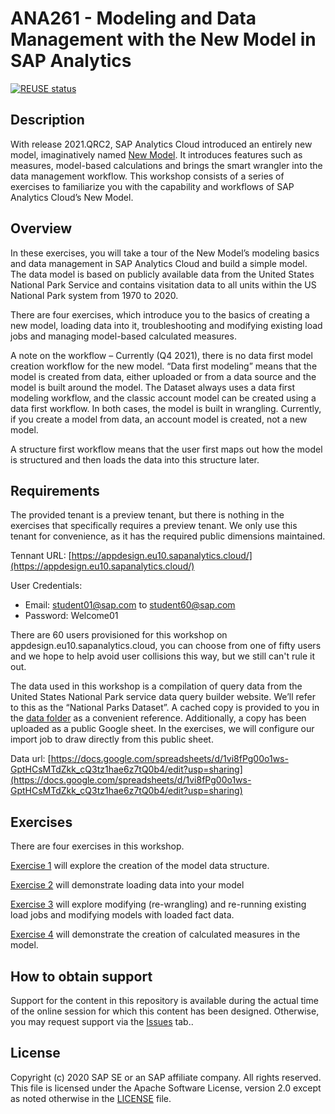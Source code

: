 # ANA261 - Modeling and Data Management with the New Model in SAP Analytics
[![REUSE status](https://api.reuse.software/badge/github.com/SAP-samples/teched2021-ANA261)](https://api.reuse.software/info/github.com/SAP-samples/teched2021-ANA261/)

## Description

With release 2021.QRC2, SAP Analytics Cloud introduced an entirely new model, imaginatively named [New Model](https://blogs.sap.com/2021/05/18/overview-of-the-new-model-in-sap-analytics-cloud/).  It introduces features such as measures, model-based calculations and brings the smart wrangler into the data management workflow.  This workshop consists of a series of exercises to familiarize you with the capability and workflows of SAP Analytics Cloud’s New Model.  

## Overview

In these exercises, you will take a tour of the New Model’s modeling basics and data management in SAP Analytics Cloud and build a simple model.  The data model is based on publicly available data from the United States National Park Service and contains visitation data to all units within the US National Park system from 1970 to 2020.

There are four exercises, which introduce you to the basics of creating a new model, loading data into it, troubleshooting and modifying existing load jobs and managing model-based calculated measures.

A note on the workflow – 
Currently (Q4 2021), there is no data first model creation workflow for the new model.  “Data first modeling” means that the model is created from data, either uploaded or from a data source and the model is built around the model.  The Dataset always uses a data first modeling workflow, and the classic account model can be created using a data first workflow.  In both cases, the model is built in wrangling.  Currently, if you create a model from data, an account model is created, not a new model.  

A structure first workflow means that the user first maps out how the model is structured and then loads the data into this structure later.



## Requirements

The provided tenant is a preview tenant, but there is nothing in the exercises that specifically requires a preview tenant.  We only use this tenant for convenience, as it has the required public dimensions maintained.

Tennant URL: [https://appdesign.eu10.sapanalytics.cloud/](https://appdesign.eu10.sapanalytics.cloud/)

User Credentials:
* Email: student01@sap.com to student60@sap.com
* Password: Welcome01

There are 60 users provisioned for this workshop on appdesign.eu10.sapanalytics.cloud, you can choose from one of fifty users and we hope to help avoid user collisions this way, but we still can't rule it out.

The data used in this workshop is a compilation of query data from the United States National Park service data query builder website. We’ll refer to this as the “National Parks Dataset”.  A cached copy is provided to you in the [data folder](https://github.com/SAP-samples/teched2021-ANA261/tree/main/exercises/data) as a convenient reference. Additionally, a copy has been uploaded as a public Google sheet.  In the exercises, we will configure our import job to draw directly from this public sheet.  

Data url: [https://docs.google.com/spreadsheets/d/1vi8fPg00o1ws-GptHCsMTdZkk_cQ3tz1hae6z7tQ0b4/edit?usp=sharing](https://docs.google.com/spreadsheets/d/1vi8fPg00o1ws-GptHCsMTdZkk_cQ3tz1hae6z7tQ0b4/edit?usp=sharing)


## Exercises


There are four exercises in this workshop.

[Exercise 1](https://github.com/SAP-samples/teched2021-ANA261/tree/main/exercises/ex1) will explore the creation of the model data structure.  

[Exercise 2](https://github.com/SAP-samples/teched2021-ANA261/tree/main/exercises/ex2) will demonstrate loading data into your model

[Exercise 3](https://github.com/SAP-samples/teched2021-ANA261/tree/main/exercises/ex3) will explore modifying (re-wrangling) and re-running existing load jobs and modifying models with loaded fact data.

[Exercise 4](https://github.com/SAP-samples/teched2021-ANA261/tree/main/exercises/ex4) will demonstrate the creation of calculated measures in the model.  

## How to obtain support

Support for the content in this repository is available during the actual time of the online session for which this content has been designed. Otherwise, you may request support via the [Issues](../../issues) tab..

## License

Copyright (c) 2020 SAP SE or an SAP affiliate company. All rights reserved. This file is licensed under the Apache Software License, version 2.0 except as noted otherwise in the [LICENSE](LICENSE) file.
